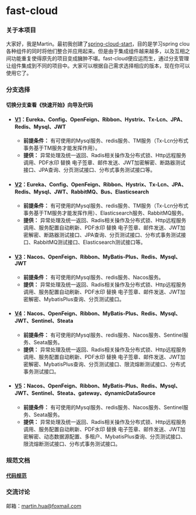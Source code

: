 # fast-cloud

### 关于本项目
大家好，我是Martin。最初我创建了[spring-cloud-start](https://github.com/huaPeiLiang/spring-cloud-start)，目的是学习spring clou各种组件的同时将他们整合并应用起来。但是由于集成组件越来越多，以及互相之间功能重复使得原先的项目变成臃肿不堪。fast-cloud便应运而生，通过分支管理让组件集成到不同的项目中。大家可以根据自己需求选择相应的版本，现在你可以使用它了。

### 分支选择
#### 切换分支查看《快速开始》向导及代码
* #### [V1](https://github.com/huaPeiLiang/fast-cloud/tree/v1)：Eureka、Config、OpenFeign、Ribbon、Hystrix、Tx-Lcn、JPA、Redis、Mysql、JWT
  * **前提条件：** 有可使用的Mysql服务、redis服务、TM服务（Tx-Lcn分布式事务基于TM服务才能发挥作用）。
  * **提供：** 异常处理及统一返回、Radis相关操作及分布式锁、Http远程服务调用、PDF水印 替换 电子签章、邮件发送、JWT加密解密、断路器测试接口、JPA查询、分页测试接口、分布式事务测试接口等。
  
* #### [V2](https://github.com/huaPeiLiang/fast-cloud/tree/v2)：Eureka、Config、OpenFeign、Ribbon、Hystrix、Tx-Lcn、JPA、Redis、Mysql、JWT、RabbitMQ、Bus、Elasticsearch
  * **前提条件：** 有可使用的Mysql服务、redis服务、TM服务（Tx-Lcn分布式事务基于TM服务才能发挥作用）、Elasticsearch服务、RabbitMQ服务。
  * **提供：** 异常处理及统一返回、Radis相关操作及分布式锁、Http远程服务调用、服务配置自动刷新、PDF水印 替换 电子签章、邮件发送、JWT加密解密、断路器测试接口、JPA查询、分页测试接口、分布式事务测试接口、RabbitMQ测试接口、Elasticsearch测试接口等。
  
* #### [V3](https://github.com/huaPeiLiang/fast-cloud/tree/v3)：Nacos、OpenFeign、Ribbon、MyBatis-Plus、Redis、Mysql、JWT
  * **前提条件：** 有可使用的Mysql服务、redis服务、Nacos服务。
  * **提供：** 异常处理及统一返回、Radis相关操作及分布式锁、Http远程服务调用、服务配置自动刷新、PDF水印 替换 电子签章、邮件发送、JWT加密解密、MybatisPlus查询、分页测试接口。

* #### [V4](https://github.com/huaPeiLiang/fast-cloud/tree/v4)：Nacos、OpenFeign、Ribbon、MyBatis-Plus、Redis、Mysql、JWT、Sentinel、Steata
  * **前提条件：** 有可使用的Mysql服务、redis服务、Nacos服务、Sentinel服务、Seata服务。
  * **提供：** 异常处理及统一返回、Radis相关操作及分布式锁、Http远程服务调用、服务配置自动刷新、PDF水印 替换 电子签章、邮件发送、JWT加密解密、MybatisPlus查询、分页测试接口、限流熔断测试接口、分布式事务测试接口。

* #### [V5](https://github.com/huaPeiLiang/fast-cloud/tree/v5)：Nacos、OpenFeign、Ribbon、MyBatis-Plus、Redis、Mysql、JWT、Sentinel、Steata、gateway、dynamicDataSource
  * **前提条件：** 有可使用的Mysql服务、redis服务、Nacos服务、Sentinel服务、Seata服务。
  * **提供：** 异常处理及统一返回、Radis相关操作及分布式锁、Http远程服务调用、服务配置自动刷新、PDF水印 替换 电子签章、邮件发送、JWT加密解密、动态数据源配置、多租户、MybatisPlus查询、分页测试接口、限流熔断测试接口、分布式事务测试接口。

### 规范文档
#### [代码规范](https://github.com/huaPeiLiang/fast-cloud/wiki)

### 交流讨论
邮箱：martin.hua@foxmail.com
